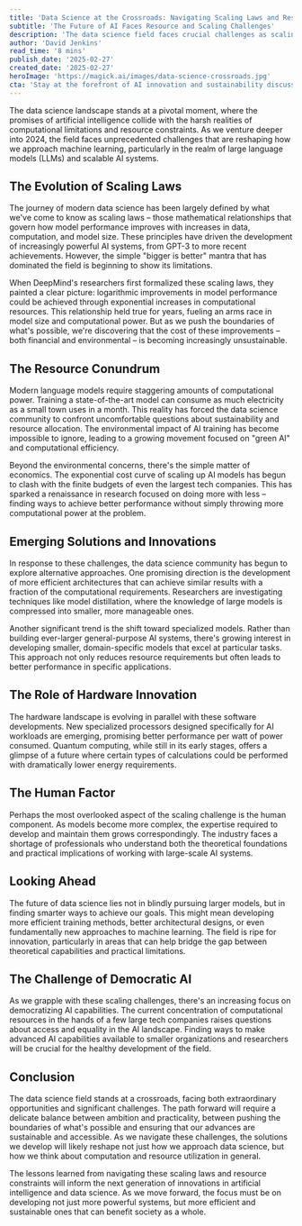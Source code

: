 ```yaml
---
title: 'Data Science at the Crossroads: Navigating Scaling Laws and Resource Constraints'
subtitle: 'The Future of AI Faces Resource and Scaling Challenges'
description: 'The data science field faces crucial challenges as scaling laws meet resource constraints. This comprehensive analysis explores how the AI community is navigating the balance between computational power and sustainability, examining emerging solutions and the future of efficient AI development.'
author: 'David Jenkins'
read_time: '8 mins'
publish_date: '2025-02-27'
created_date: '2025-02-27'
heroImage: 'https://magick.ai/images/data-science-crossroads.jpg'
cta: 'Stay at the forefront of AI innovation and sustainability discussions! Follow us on LinkedIn for daily insights into the evolving landscape of data science and artificial intelligence.'
---
```


The data science landscape stands at a pivotal moment, where the promises of artificial intelligence collide with the harsh realities of computational limitations and resource constraints. As we venture deeper into 2024, the field faces unprecedented challenges that are reshaping how we approach machine learning, particularly in the realm of large language models (LLMs) and scalable AI systems.

## The Evolution of Scaling Laws

The journey of modern data science has been largely defined by what we've come to know as scaling laws – those mathematical relationships that govern how model performance improves with increases in data, computation, and model size. These principles have driven the development of increasingly powerful AI systems, from GPT-3 to more recent achievements. However, the simple "bigger is better" mantra that has dominated the field is beginning to show its limitations.

When DeepMind's researchers first formalized these scaling laws, they painted a clear picture: logarithmic improvements in model performance could be achieved through exponential increases in computational resources. This relationship held true for years, fueling an arms race in model size and computational power. But as we push the boundaries of what's possible, we're discovering that the cost of these improvements – both financial and environmental – is becoming increasingly unsustainable.

## The Resource Conundrum

Modern language models require staggering amounts of computational power. Training a state-of-the-art model can consume as much electricity as a small town uses in a month. This reality has forced the data science community to confront uncomfortable questions about sustainability and resource allocation. The environmental impact of AI training has become impossible to ignore, leading to a growing movement focused on "green AI" and computational efficiency.

Beyond the environmental concerns, there's the simple matter of economics. The exponential cost curve of scaling up AI models has begun to clash with the finite budgets of even the largest tech companies. This has sparked a renaissance in research focused on doing more with less – finding ways to achieve better performance without simply throwing more computational power at the problem.

## Emerging Solutions and Innovations

In response to these challenges, the data science community has begun to explore alternative approaches. One promising direction is the development of more efficient architectures that can achieve similar results with a fraction of the computational requirements. Researchers are investigating techniques like model distillation, where the knowledge of large models is compressed into smaller, more manageable ones.

Another significant trend is the shift toward specialized models. Rather than building ever-larger general-purpose AI systems, there's growing interest in developing smaller, domain-specific models that excel at particular tasks. This approach not only reduces resource requirements but often leads to better performance in specific applications.

## The Role of Hardware Innovation

The hardware landscape is evolving in parallel with these software developments. New specialized processors designed specifically for AI workloads are emerging, promising better performance per watt of power consumed. Quantum computing, while still in its early stages, offers a glimpse of a future where certain types of calculations could be performed with dramatically lower energy requirements.

## The Human Factor

Perhaps the most overlooked aspect of the scaling challenge is the human component. As models become more complex, the expertise required to develop and maintain them grows correspondingly. The industry faces a shortage of professionals who understand both the theoretical foundations and practical implications of working with large-scale AI systems.

## Looking Ahead

The future of data science lies not in blindly pursuing larger models, but in finding smarter ways to achieve our goals. This might mean developing more efficient training methods, better architectural designs, or even fundamentally new approaches to machine learning. The field is ripe for innovation, particularly in areas that can help bridge the gap between theoretical capabilities and practical limitations.

## The Challenge of Democratic AI

As we grapple with these scaling challenges, there's an increasing focus on democratizing AI capabilities. The current concentration of computational resources in the hands of a few large tech companies raises questions about access and equality in the AI landscape. Finding ways to make advanced AI capabilities available to smaller organizations and researchers will be crucial for the healthy development of the field.

## Conclusion

The data science field stands at a crossroads, facing both extraordinary opportunities and significant challenges. The path forward will require a delicate balance between ambition and practicality, between pushing the boundaries of what's possible and ensuring that our advances are sustainable and accessible. As we navigate these challenges, the solutions we develop will likely reshape not just how we approach data science, but how we think about computation and resource utilization in general.

The lessons learned from navigating these scaling laws and resource constraints will inform the next generation of innovations in artificial intelligence and data science. As we move forward, the focus must be on developing not just more powerful systems, but more efficient and sustainable ones that can benefit society as a whole.